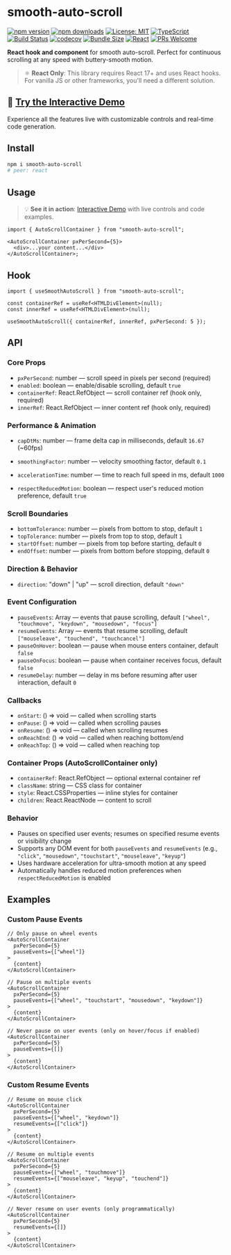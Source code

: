 # smooth-auto-scroll

[![npm version](https://badge.fury.io/js/smooth-auto-scroll.svg)](https://badge.fury.io/js/smooth-auto-scroll)
[![npm downloads](https://img.shields.io/npm/dm/smooth-auto-scroll.svg)](https://www.npmjs.com/package/smooth-auto-scroll)
[![License: MIT](https://img.shields.io/badge/License-MIT-yellow.svg)](https://opensource.org/licenses/MIT)
[![TypeScript](https://img.shields.io/badge/%3C%2F%3E-TypeScript-%230074c1.svg)](http://www.typescriptlang.org/)
[![Build Status](https://github.com/marcderhammer/smooth-auto-scroll/workflows/CI/badge.svg)](https://github.com/marcderhammer/smooth-auto-scroll/actions)
[![codecov](https://codecov.io/gh/marcderhammer/smooth-auto-scroll/branch/main/graph/badge.svg)](https://codecov.io/gh/marcderhammer/smooth-auto-scroll)
[![Bundle Size](https://img.shields.io/bundlephobia/minzip/smooth-auto-scroll)](https://bundlephobia.com/package/smooth-auto-scroll)
[![React](https://img.shields.io/badge/React-%3E%3D17-blue.svg)](https://reactjs.org/)
[![PRs Welcome](https://img.shields.io/badge/PRs-welcome-brightgreen.svg)](https://github.com/marcderhammer/smooth-auto-scroll/pulls)

**React hook and component** for smooth auto-scroll. Perfect for continuous scrolling at any speed with buttery-smooth motion.

> ⚛️ **React Only**: This library requires React 17+ and uses React hooks. For vanilla JS or other frameworks, you'll need a different solution.

## 🚀 **[Try the Interactive Demo](https://marcderhammer.github.io/smooth-auto-scroll/)**

Experience all the features live with customizable controls and real-time code generation.

## Install

```bash
npm i smooth-auto-scroll
# peer: react
```

## Usage

> 💡 **See it in action**: [Interactive Demo](https://marcderhammer.github.io/smooth-auto-scroll/) with live controls and code examples.

```tsx
import { AutoScrollContainer } from "smooth-auto-scroll";

<AutoScrollContainer pxPerSecond={5}>
  <div>...your content...</div>
</AutoScrollContainer>;
```

## Hook

```tsx
import { useSmoothAutoScroll } from "smooth-auto-scroll";

const containerRef = useRef<HTMLDivElement>(null);
const innerRef = useRef<HTMLDivElement>(null);

useSmoothAutoScroll({ containerRef, innerRef, pxPerSecond: 5 });
```

## API

### Core Props

- `pxPerSecond`: number — scroll speed in pixels per second (required)
- `enabled`: boolean — enable/disable scrolling, default `true`
- `containerRef`: React.RefObject<HTMLElement> — scroll container ref (hook only, required)
- `innerRef`: React.RefObject<HTMLElement> — inner content ref (hook only, required)

### Performance & Animation

- `capDtMs`: number — frame delta cap in milliseconds, default `16.67` (~60fps)
- `smoothingFactor`: number — velocity smoothing factor, default `0.1`
- `accelerationTime`: number — time to reach full speed in ms, default `1000`

- `respectReducedMotion`: boolean — respect user's reduced motion preference, default `true`

### Scroll Boundaries

- `bottomTolerance`: number — pixels from bottom to stop, default `1`
- `topTolerance`: number — pixels from top to stop, default `1`
- `startOffset`: number — pixels from top before starting, default `0`
- `endOffset`: number — pixels from bottom before stopping, default `0`

### Direction & Behavior

- `direction`: "down" | "up" — scroll direction, default `"down"`

### Event Configuration

- `pauseEvents`: Array<keyof GlobalEventHandlersEventMap> — events that pause scrolling, default `["wheel", "touchmove", "keydown", "mousedown", "focus"]`
- `resumeEvents`: Array<keyof GlobalEventHandlersEventMap> — events that resume scrolling, default `["mouseleave", "touchend", "touchcancel"]`
- `pauseOnHover`: boolean — pause when mouse enters container, default `false`
- `pauseOnFocus`: boolean — pause when container receives focus, default `false`
- `resumeDelay`: number — delay in ms before resuming after user interaction, default `0`

### Callbacks

- `onStart`: () => void — called when scrolling starts
- `onPause`: () => void — called when scrolling pauses
- `onResume`: () => void — called when scrolling resumes
- `onReachEnd`: () => void — called when reaching bottom/end
- `onReachTop`: () => void — called when reaching top

### Container Props (AutoScrollContainer only)

- `containerRef`: React.RefObject<HTMLElement> — optional external container ref
- `className`: string — CSS class for container
- `style`: React.CSSProperties — inline styles for container
- `children`: React.ReactNode — content to scroll

### Behavior

- Pauses on specified user events; resumes on specified resume events or visibility change
- Supports any DOM event for both `pauseEvents` and `resumeEvents` (e.g., `"click"`, `"mousedown"`, `"touchstart"`, `"mouseleave"`, `"keyup"`)
- Uses hardware acceleration for ultra-smooth motion at any speed
- Automatically handles reduced motion preferences when `respectReducedMotion` is enabled

## Examples

### Custom Pause Events

```tsx
// Only pause on wheel events
<AutoScrollContainer
  pxPerSecond={5}
  pauseEvents={["wheel"]}
>
  {content}
</AutoScrollContainer>

// Pause on multiple events
<AutoScrollContainer
  pxPerSecond={5}
  pauseEvents={["wheel", "touchstart", "mousedown", "keydown"]}
>
  {content}
</AutoScrollContainer>

// Never pause on user events (only on hover/focus if enabled)
<AutoScrollContainer
  pxPerSecond={5}
  pauseEvents={[]}
>
  {content}
</AutoScrollContainer>
```

### Custom Resume Events

```tsx
// Resume on mouse click
<AutoScrollContainer
  pxPerSecond={5}
  pauseEvents={["wheel", "keydown"]}
  resumeEvents={["click"]}
>
  {content}
</AutoScrollContainer>

// Resume on multiple events
<AutoScrollContainer
  pxPerSecond={5}
  pauseEvents={["wheel", "touchmove"]}
  resumeEvents={["mouseleave", "keyup", "touchend"]}
>
  {content}
</AutoScrollContainer>

// Never resume on user events (only programmatically)
<AutoScrollContainer
  pxPerSecond={5}
  resumeEvents={[]}
>
  {content}
</AutoScrollContainer>
```
